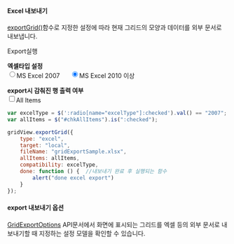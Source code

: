 #### Excel 내보내기

[exportGrid()](http://help.realgrid.com/api/GridBase/exportGrid/)함수로 지정한 설정에 따라 현재 그리드의 모양과 데이터를 외부 문서로 내보냅니다.

<a class="btn primary small round lowercase" id="btnExportGrid">Export실행</a>

**엑셀타입 설정**  
<input type="radio" name="excelType" value="2007"><label style="vertical-align: middle">MS Excel 2007 </label>&nbsp;&nbsp;&nbsp;&nbsp;
<input type="radio" name="excelType" value="2010" checked="checked"><label style="vertical-align: middle">MS Excel 2010 이상</label>

**export시 감춰진 행 출력 여부**  
<input type="checkbox" id="chkAllItems"><label style="vertical-align: middle">All Items</label>


```js
var excelType = $(':radio[name="excelType"]:checked').val() == "2007";
var allItems = $("#chkAllItems").is(":checked");

gridView.exportGrid({
    type: "excel",
    target: "local",
    fileName: "gridExportSample.xlsx",
    allItems: allItems,
    compatibility: excelType,
    done: function () {  //내보내기 완료 후 실행되는 함수
        alert("done excel export")
    }
});
```

#### export 내보내기 옵션

[GridExportOptions](http://help.realgrid.com/api/types/GridExportOptions/) API문서에서 화면에 표시되는 그리드를 엑셀 등의 외부 문서로 내보내기할 때 지정하는 설정 모델을 확인할 수 있습니다.



<script>
$('#btnExportGrid').click(function() {
	var excelType = $(':radio[name="excelType"]:checked').val() == "2007";
	var allitems = $("#chkAllItems").is(":checked");

	gridView.exportGrid({
	    type: "excel",
	    target: "local",
	    fileName: "gridExportSample.xlsx",
	    allItems: allItems,
	    compatibility: excelType,
	    done: function () {  //내보내기 완료 후 실행되는 함수
	        alert("done excel export")
	    }
	});
});
</script>